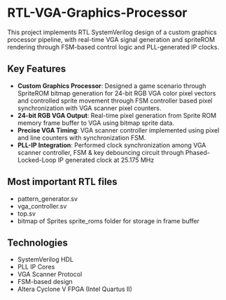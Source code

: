 # RTL-VGA-Graphics-Processor
This project implements RTL SystemVerilog design of a custom graphics processor pipeline, with real-time VGA signal generation and spriteROM rendering through FSM-based control logic and PLL-generated IP clocks.

## Key Features
- **Custom Graphics Processor**: Designed a game scenario through SpriteROM bitmap generation for 24-bit RGB VGA color pixel vectors and controlled sprite movement through FSM controller based pixel synchronization with VGA scanner pixel counters.
- **24-bit RGB VGA Output**: Real-time pixel generation from Sprite ROM memory frame buffer to VGA using bitmap sprite data.
- **Precise VGA Timing**: VGA scanner controller implemented using pixel and line counters with synchronization FSM.
- **PLL-IP Integration**:  Performed  clock synchronization among VGA scanner controller, FSM \& key debouncing circuit through Phased-Locked-Loop IP generated clock at 25.175 MHz


## Most important RTL files
- pattern_generator.sv
- vga_controller.sv
- top.sv
- bitmap of Sprites sprite_roms folder for storage in frame buffer
  



## Technologies

- SystemVerilog HDL
- PLL IP Cores
- VGA Scanner Protocol
- FSM-based design
- Altera Cyclone V FPGA (Intel Quartus II)
